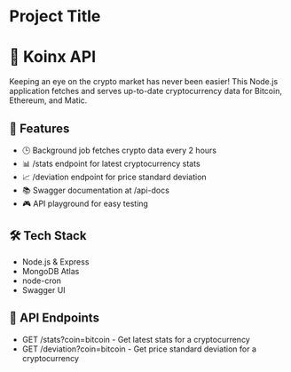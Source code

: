 
# Project Title
# 🚀 Koinx API

Keeping an eye on the crypto market has never been easier! This Node.js application fetches and serves up-to-date cryptocurrency data for Bitcoin, Ethereum, and Matic.

## 🌟 Features

- 🕒 Background job fetches crypto data every 2 hours
- 📊 /stats endpoint for latest cryptocurrency stats
- 📈 /deviation endpoint for price standard deviation
- 📚 Swagger documentation at /api-docs
- 🎮 API playground for easy testing

## 🛠️ Tech Stack

- Node.js & Express
- MongoDB Atlas
- node-cron
- Swagger UI

## 📡 API Endpoints

- GET /stats?coin=bitcoin - Get latest stats for a cryptocurrency
- GET /deviation?coin=bitcoin - Get price standard deviation for a cryptocurrency
